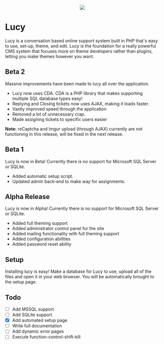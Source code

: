 <p align="center">
  <img src="https://raw.github.com/ecnepsnai/Lucy/master/lucy-themes/default/assets/img/logo.png"/>
</p>


# Lucy

Lucy is a conversation based online support system built in PHP that's easy to use, set-up, theme, and edit.  Lucy is the foundation for a really powerful CMS system that focuses more on theme developers rather than plugins, letting you make themes however you want.

## Beta 2

Massive improvements have been made to lucy all over the application.

- Lucy now uses CDA.  CDA is a PHP library that makes supporting multiple SQL database types easy!
- Replying and Closing tickets now uses AJAX, making it loads faster.
- Vastly improved speed through the application
- Removed a lot of unnecessary crap.
- Made assigning tickets to specific users easier

**Note:** reCaptcha and Imgur upload (through AJAX) currently are not functioning in this release, will be fixed in the next release.

## Beta 1

Lucy is now in Beta!  Currently there is no support for Microsoft SQL Server or SQLite.

- Added automatic setup script.
- Updated admin back-end to make way for assignments.

## Alpha Release

Lucy is now in Alpha!  Currently there is no support for Microsoft SQL Server or SQLite.

- Added full theming support
- Added administrator control panel for the site
- Added mailing functionality with full theming support
- Added configuration abilities
- Added password reset ability

## Setup

Installing lucy is easy! Make a database for Lucy to use, upload all of the files and open it in your web browser.  You will be automatically brought to the setup page.

## Todo

- [ ] Add MSSQL support
- [ ] Add SQLite support
- [x] Add automated setup page
- [ ] Write full documentation
- [ ] Add dynamic error pages
- [ ] Execute function-control-shift-kill
